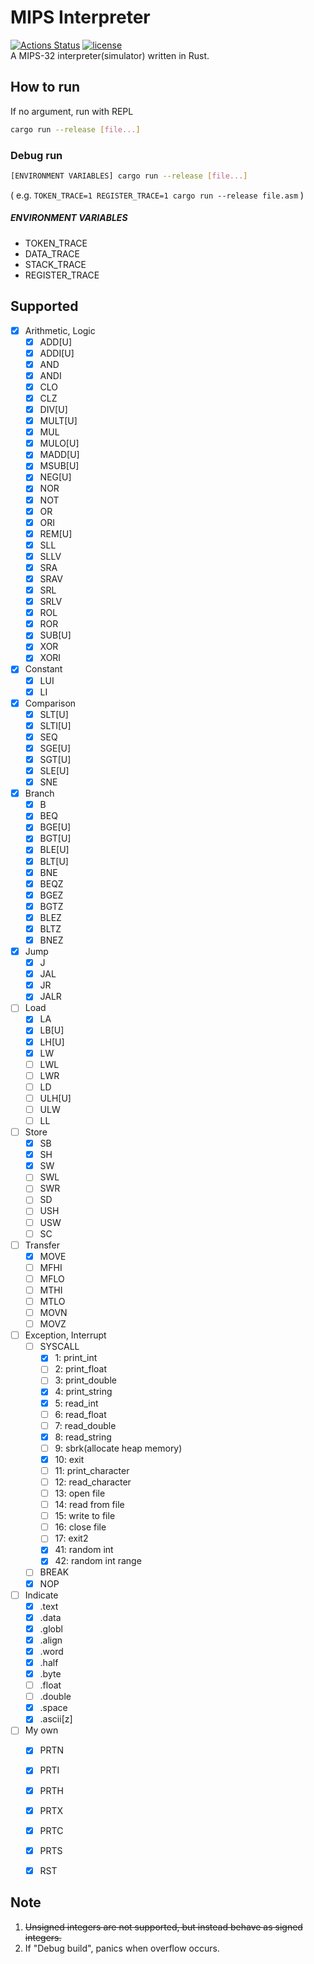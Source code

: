 # MIPS Interpreter
[![Actions Status](https://github.com/kumavale/mipsi/workflows/Build/badge.svg)](https://github.com/kumavale/mipsi/actions)
[![license](https://img.shields.io/badge/license-MIT-blue.svg?style=flat)](LICENSE)  
A MIPS-32 interpreter(simulator) written in Rust.  


## How to run
If no argument, run with REPL  
```sh
cargo run --release [file...]
```

### Debug run
```sh
[ENVIRONMENT VARIABLES] cargo run --release [file...]
```  
( e.g. `TOKEN_TRACE=1 REGISTER_TRACE=1 cargo run --release file.asm` )

##### ENVIRONMENT VARIABLES
* TOKEN_TRACE  
* DATA_TRACE  
* STACK_TRACE  
* REGISTER_TRACE  


## Supported
- [x] Arithmetic, Logic
    - [x] ADD[U]
    - [x] ADDI[U]
    - [x] AND
    - [x] ANDI
    - [x] CLO
    - [x] CLZ
    - [x] DIV[U]
    - [x] MULT[U]
    - [x] MUL
    - [x] MULO[U]
    - [x] MADD[U]
    - [x] MSUB[U]
    - [x] NEG[U]
    - [x] NOR
    - [x] NOT
    - [x] OR
    - [x] ORI
    - [x] REM[U]
    - [x] SLL
    - [x] SLLV
    - [x] SRA
    - [x] SRAV
    - [x] SRL
    - [x] SRLV
    - [x] ROL
    - [x] ROR
    - [x] SUB[U]
    - [x] XOR
    - [x] XORI
- [x] Constant
    - [x] LUI
    - [x] LI
- [x] Comparison
    - [x] SLT[U]
    - [x] SLTI[U]
    - [x] SEQ
    - [x] SGE[U]
    - [x] SGT[U]
    - [x] SLE[U]
    - [x] SNE
- [x] Branch
    - [x] B
    - [x] BEQ
    - [x] BGE[U]
    - [x] BGT[U]
    - [x] BLE[U]
    - [x] BLT[U]
    - [x] BNE
    - [x] BEQZ
    - [x] BGEZ
    - [x] BGTZ
    - [x] BLEZ
    - [x] BLTZ
    - [x] BNEZ
- [x] Jump
    - [x] J
    - [x] JAL
    - [x] JR
    - [x] JALR
- [ ] Load
    - [x] LA
    - [x] LB[U]
    - [x] LH[U]
    - [x] LW
    - [ ] LWL
    - [ ] LWR
    - [ ] LD
    - [ ] ULH[U]
    - [ ] ULW
    - [ ] LL
- [ ] Store
    - [x] SB
    - [x] SH
    - [x] SW
    - [ ] SWL
    - [ ] SWR
    - [ ] SD
    - [ ] USH
    - [ ] USW
    - [ ] SC
- [ ] Transfer
    - [x] MOVE
    - [ ] MFHI
    - [ ] MFLO
    - [ ] MTHI
    - [ ] MTLO
    - [ ] MOVN
    - [ ] MOVZ
- [ ] Exception, Interrupt
    - [ ] SYSCALL
        - [x]  1: print_int
        - [ ]  2: print_float
        - [ ]  3: print_double
        - [x]  4: print_string
        - [x]  5: read_int
        - [ ]  6: read_float
        - [ ]  7: read_double
        - [x]  8: read_string
        - [ ]  9: sbrk(allocate heap memory)
        - [x] 10: exit
        - [ ] 11: print_character
        - [ ] 12: read_character
        - [ ] 13: open file
        - [ ] 14: read from file
        - [ ] 15: write to file
        - [ ] 16: close file
        - [ ] 17: exit2
        - [x] 41: random int
        - [x] 42: random int range
    - [ ] BREAK
    - [x] NOP
- [ ] Indicate
    - [x] .text
    - [x] .data
    - [x] .globl
    - [x] .align
    - [x] .word
    - [x] .half
    - [x] .byte
    - [ ] .float
    - [ ] .double
    - [x] .space
    - [x] .ascii[z]
- [ ] My own
    - [x] PRTN
    - [x] PRTI
    - [x] PRTH
    - [x] PRTX
    - [x] PRTC
    - [x] PRTS
    - [x] RST


## Note
1. ~~Unsigned integers are not supported, but instead behave as signed integers.~~  
2. If "Debug build", panics when overflow occurs.  

